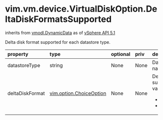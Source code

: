 vim.vm.device.VirtualDiskOption.DeltaDiskFormatsSupported
=========================================================
inherits from [vmodl.DynamicData](docs/vmodl.DynamicData.md)
as of [vSphere API 5.1](vim.version.md#vim.version.version8)


Delta disk format supported for each datastore type.

| property | type | optional | priv | desc |
|:---------|:-----|:---------|:-----|:-----|
| datastoreType | string | None | None | Datastore type name |
| deltaDiskFormat | [vim.option.ChoiceOption](vim.option.ChoiceOption.md "vim.option.ChoiceOption") | None | None | Delta disk formats supported. Valid values are:   <ul>   <li><a href="vim.vm.device.VirtualDisk.DeltaDiskFormat.md#redoLogFormat">redoLogFormat</a>   <li><a href="vim.vm.device.VirtualDisk.DeltaDiskFormat.md#nativeFormat">nativeFormat</a>   </ul> |


